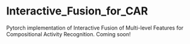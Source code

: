 # Interactive_Fusion_for_CAR
Pytorch implementation of Interactive Fusion of Multi-level Features for Compositional Activity Recognition.
Coming soon!
